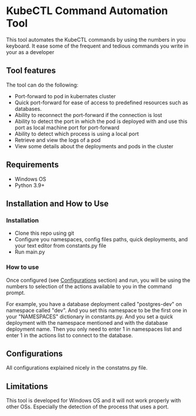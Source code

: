 # KubeCTL Command Automation Tool
This tool automates the KubeCTL commands by using the numbers in you keyboard. It ease some of the frequent and tedious commands you write in your as a developer

## Tool features
The tool can do the following:
- Port-forward to pod in kubernates cluster
- Quick port-forward for ease of access to predefined resources such as databases.
- Ability to reconnect the port-forward if the connection is lost
- Ability to detect the port in which the pod is deployed with and use this port as local machine port for port-forward
- Ability to detect which process is using a local port
- Retrieve and view the logs of a pod
- View some details about the deployments and pods in the cluster

## Requirements
- Windows OS
- Python 3.9+

## Installation and How to Use

### Installation
- Clone this repo using git
- Configure you namespaces, config files paths, quick deployments, and your text editor from constants.py file
- Run main.py

### How to use
Once configured (see [Configurations](#configurations) section) and run, you will be using the numbers to selection of the actions available to you in the command prompt.

For example, you have a database deployment called "postgres-dev" on namespace called "dev". And you set this namespace to be the first one in your "NAMESPACES" dictionary in constants.py. And you set a quick deployment with the namespace mentioned and with the database deployment name. Then you only need to enter 1 in namespaces list and enter 1 in the actions list to connect to the database.

## Configurations
All configurations explained nicely in the constatns.py file.

## Limitations
This tool is developed for Windows OS and it will not work properly with other OSs. Especially the detection of the process that uses a port.